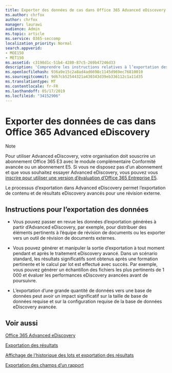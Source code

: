 ```yaml
---
title: Exporter des données de cas dans Office 365 Advanced eDiscovery
ms.author: chrfox
author: chrfox
manager: laurawi
audience: Admin
ms.topic: article
ms.service: O365-seccomp
localization_priority: Normal
search.appverid:
- MOE150
- MET150
ms.assetid: c3198d1c-51b4-4280-87c5-269b47246d33
description: 'Comprendre les instructions relatives à l’exportation des données de cas eDiscovery et des résultats à consulter à l’aide du processus d’exportation dans Office 365 Advanced eDiscovery.  '
ms.openlocfilehash: 936a9e15c2a8ad4ad6698c1145d969ec76810010
ms.sourcegitcommit: 9d67cb52544321a430343d39eb336112c1a11d35
ms.translationtype: MT
ms.contentlocale: fr-FR
ms.lasthandoff: 05/17/2019
ms.locfileid: "34152906"
---
```

# <a name="export-case-data-in-office-365-advanced-ediscovery"></a>Exporter des données de cas dans Office 365 Advanced eDiscovery

> [!NOTE]
> Pour utiliser Advanced eDiscovery, votre organisation doit souscrire un abonnement Office 365 E3 avec le module complémentaire Conformité avancée ou un abonnement E5. Si vous ne disposez pas d’un abonnement et que vous souhaitez essayer Advanced eDiscovery, vous pouvez vous [inscrire pour utiliser une version d’évaluation d’Office 365 Entreprise E5](https://go.microsoft.com/fwlink/p/?LinkID=698279). 
  
Le processus d’exportation dans Advanced eDiscovery permet l’exportation de contenu et de résultats eDiscovery avancés pour une révision externe. 
  
## <a name="guidelines-for-exporting-data"></a>Instructions pour l’exportation des données

- Vous pouvez passer en revue les données d’exportation générées à partir d’Advanced eDiscovery, par exemple, pour distribuer des éléments pertinents à l’équipe de révision de documents ou les exporter vers un outil de révision de documents externes.
    
- Vous pouvez générer et manipuler la sortie d’exportation à tout moment pendant et après le traitement eDiscovery avancé. Dans un scénario standard, les résultats significatifs sont obtenus après une formation pertinente et le calcul par lot est effectué avec succès. Par exemple, vous pouvez générer un échantillon des fichiers les plus pertinents de 1 000 et évaluer les performances eDiscovery avancées avant de poursuivre.
    
- L’exportation d’une grande quantité de données vers une base de données peut avoir un impact significatif sur la taille de base de données requise et sur la configuration requise de la base de données eDiscovery avancée.
    
## <a name="see-also"></a>Voir aussi

[Office 365 Advanced eDiscovery](office-365-advanced-ediscovery.md)
  
[Exportation des résultats](export-results-in-advanced-ediscovery.md)
  
[Affichage de l’historique des lots et exportation des résultats](view-batch-history-and-export-past-results.md)

[Exportation des champs d’un rapport](export-report-fields-in-advanced-ediscovery.md)


